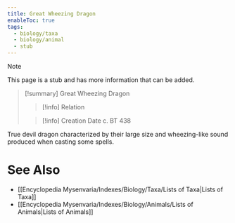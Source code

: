```yaml
---
title: Great Wheezing Dragon
enableToc: true
tags:
  - biology/taxa
  - biology/animal
  - stub
---
```


> [!note]
> This page is a stub and has more information that can be added.

> [!summary] Great Wheezing Dragon
> > [!info] Relation
>
> > [!info] Creation Date
> > c. BT 438

True devil dragon characterized by their large size and wheezing-like sound produced when casting some spells.

# See Also
- [[Encyclopedia Mysenvaria/Indexes/Biology/Taxa/Lists of Taxa|Lists of Taxa]]
- [[Encyclopedia Mysenvaria/Indexes/Biology/Animals/Lists of Animals|Lists of Animals]]
